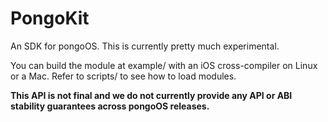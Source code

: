 PongoKit
========

An SDK for pongoOS. This is currently pretty much experimental.

You can build the module at example/ with an iOS cross-compiler on Linux or a Mac. Refer to scripts/ to see how to load modules.

**This API is not final and we do not currently provide any API or ABI stability guarantees across pongoOS releases.**
